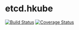 # etcd.hkube

[![Build Status](https://travis-ci.org/kube-HPC/etcd.hkube.svg?branch=master)](https://travis-ci.org/kube-HPC/etcd.hkube)
[![Coverage Status](https://coveralls.io/repos/github/kube-HPC/etcd.hkube/badge.svg?branch=master)](https://coveralls.io/github/kube-HPC/etcd.hkube?branch=master)
